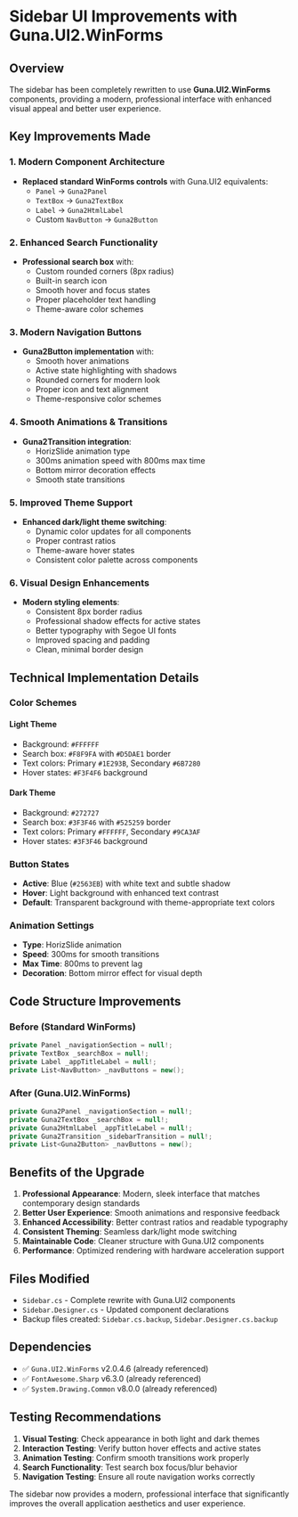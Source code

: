 # Sidebar UI Improvements with Guna.UI2.WinForms

## Overview
The sidebar has been completely rewritten to use **Guna.UI2.WinForms** components, providing a modern, professional interface with enhanced visual appeal and better user experience.

## Key Improvements Made

### 1. **Modern Component Architecture**
- **Replaced standard WinForms controls** with Guna.UI2 equivalents:
  - `Panel` → `Guna2Panel` 
  - `TextBox` → `Guna2TextBox`
  - `Label` → `Guna2HtmlLabel`
  - Custom `NavButton` → `Guna2Button`

### 2. **Enhanced Search Functionality**
- **Professional search box** with:
  - Custom rounded corners (8px radius)
  - Built-in search icon
  - Smooth hover and focus states
  - Proper placeholder text handling
  - Theme-aware color schemes

### 3. **Modern Navigation Buttons**
- **Guna2Button implementation** with:
  - Smooth hover animations
  - Active state highlighting with shadows
  - Rounded corners for modern look
  - Proper icon and text alignment
  - Theme-responsive color schemes

### 4. **Smooth Animations & Transitions**
- **Guna2Transition integration**:
  - HorizSlide animation type
  - 300ms animation speed with 800ms max time
  - Bottom mirror decoration effects
  - Smooth state transitions

### 5. **Improved Theme Support**
- **Enhanced dark/light theme switching**:
  - Dynamic color updates for all components
  - Proper contrast ratios
  - Theme-aware hover states
  - Consistent color palette across components

### 6. **Visual Design Enhancements**
- **Modern styling elements**:
  - Consistent 8px border radius
  - Professional shadow effects for active states
  - Better typography with Segoe UI fonts
  - Improved spacing and padding
  - Clean, minimal border design

## Technical Implementation Details

### Color Schemes

#### Light Theme
- Background: `#FFFFFF`
- Search box: `#F8F9FA` with `#D5DAE1` border
- Text colors: Primary `#1E293B`, Secondary `#6B7280`
- Hover states: `#F3F4F6` background

#### Dark Theme  
- Background: `#272727`
- Search box: `#3F3F46` with `#525259` border
- Text colors: Primary `#FFFFFF`, Secondary `#9CA3AF`
- Hover states: `#3F3F46` background

### Button States
- **Active**: Blue (`#2563EB`) with white text and subtle shadow
- **Hover**: Light background with enhanced text contrast
- **Default**: Transparent background with theme-appropriate text colors

### Animation Settings
- **Type**: HorizSlide animation
- **Speed**: 300ms for smooth transitions
- **Max Time**: 800ms to prevent lag
- **Decoration**: Bottom mirror effect for visual depth

## Code Structure Improvements

### Before (Standard WinForms)
```csharp
private Panel _navigationSection = null!;
private TextBox _searchBox = null!;
private Label _appTitleLabel = null!;
private List<NavButton> _navButtons = new();
```

### After (Guna.UI2.WinForms)
```csharp
private Guna2Panel _navigationSection = null!;
private Guna2TextBox _searchBox = null!; 
private Guna2HtmlLabel _appTitleLabel = null!;
private Guna2Transition _sidebarTransition = null!;
private List<Guna2Button> _navButtons = new();
```

## Benefits of the Upgrade

1. **Professional Appearance**: Modern, sleek interface that matches contemporary design standards
2. **Better User Experience**: Smooth animations and responsive feedback
3. **Enhanced Accessibility**: Better contrast ratios and readable typography
4. **Consistent Theming**: Seamless dark/light mode switching
5. **Maintainable Code**: Cleaner structure with Guna.UI2 components
6. **Performance**: Optimized rendering with hardware acceleration support

## Files Modified
- `Sidebar.cs` - Complete rewrite with Guna.UI2 components
- `Sidebar.Designer.cs` - Updated component declarations
- Backup files created: `Sidebar.cs.backup`, `Sidebar.Designer.cs.backup`

## Dependencies
- ✅ `Guna.UI2.WinForms` v2.0.4.6 (already referenced)
- ✅ `FontAwesome.Sharp` v6.3.0 (already referenced)
- ✅ `System.Drawing.Common` v8.0.0 (already referenced)

## Testing Recommendations

1. **Visual Testing**: Check appearance in both light and dark themes
2. **Interaction Testing**: Verify button hover effects and active states  
3. **Animation Testing**: Confirm smooth transitions work properly
4. **Search Functionality**: Test search box focus/blur behavior
5. **Navigation Testing**: Ensure all route navigation works correctly

The sidebar now provides a modern, professional interface that significantly improves the overall application aesthetics and user experience.